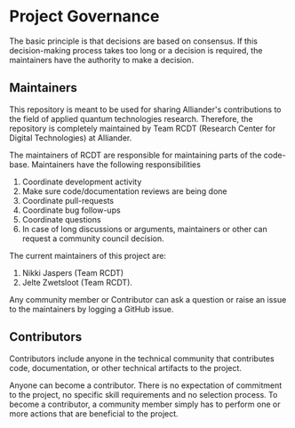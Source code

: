 <!--
SPDX-FileCopyrightText: Contributors to the Quantum Research project

SPDX-License-Identifier: CC-BY-4.0
-->

# Project Governance

The basic principle is that decisions are based on consensus. 
If this decision-making process takes too long or a decision is required, 
the maintainers have the authority to make a decision.

## Maintainers
This repository is meant to be used for sharing Alliander's contributions to the field of applied quantum technologies research. Therefore, the repository is completely maintained by Team RCDT (Research Center for Digital Technologies) at Alliander. 

The maintainers of RCDT are responsible for maintaining parts of the code-base. Maintainers have the following responsibilities
1. Coordinate development activity
1. Make sure code/documentation reviews are being done
1. Coordinate pull-requests
1. Coordinate bug follow-ups
1. Coordinate questions
1. In case of long discussions or arguments, maintainers or other can request a community council decision.

The current maintainers of this project are:
1. Nikki Jaspers (Team RCDT)
2. Jelte Zwetsloot (Team RCDT).

Any community member or Contributor can ask a question or raise an issue to the maintainers by logging a GitHub issue.

## Contributors

Contributors include anyone in the technical community that contributes code, documentation, or other technical artifacts to the project.

Anyone can become a contributor. 
There is no expectation of commitment to the project, no specific skill requirements and no selection process. 
To become a contributor, a community member simply has to perform one or more actions that are beneficial to the project.

